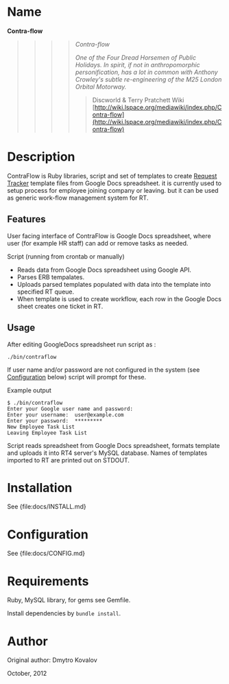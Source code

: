 
Name
======================

**Contra-flow**

>>>> *Contra-flow*
>>>>
>>>> _One of the Four Dread Horsemen of Public Holidays. In spirit, if not in anthropomorphic personification, has a lot in common with Anthony Crowley's subtle re-engineering of the M25 London Orbital Motorway._
>>>> 
>>>>> Discworld & Terry Pratchett Wiki [http://wiki.lspace.org/mediawiki/index.php/Contra-flow](http://wiki.lspace.org/mediawiki/index.php/Contra-flow)


Description
======================

ContraFlow is Ruby libraries, script and set of templates to create [Request Tracker](http://www.bestpractical.com/rt/) template files from Google Docs spreadsheet. it is currently used to setup process for employee joining company or leaving. but it can be used as generic work-flow management system for RT.

Features
-----------

User facing interface of ContraFlow is Google Docs spreadsheet, where user (for example HR staff) can add or remove tasks as needed. 

Script (running from crontab or manually)

- Reads data from Google Docs spreadsheet using Google API.
- Parses ERB tempalates.
- Uploads parsed templates populated with data into the template into specified RT queue.
- When template is used to create workflow, each row in the Google Docs sheet creates one ticket in RT.

Usage
-----------

After editing GoogleDocs spreadsheet run script as :

    ./bin/contraflow
    
If user name and/or password are not configured in the system (see [Configuration](#Configuration) below) script will prompt for these.

Example output

````shell
$ ./bin/contraflow
Enter your Google user name and password:
Enter your username:  user@example.com
Enter your password:  *********
New Employee Task List
Leaving Employee Task List
````    

Script reads spreadsheet from Google Docs spreadsheet, formats template and uploads it into RT4 server's MySQL database. Names of templates imported to RT are printed out on STDOUT.

Installation 
======================

See {file:docs/INSTALL.md}

Configuration
======================

See {file:docs/CONFIG.md}

Requirements
======================

Ruby, MySQL library, for gems see Gemfile.

Install dependencies by `bundle install`.

Author
======================

Original author: Dmytro Kovalov

October, 2012



